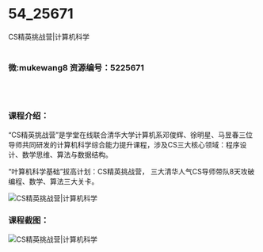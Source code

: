 # 54_25671
CS精英挑战营|计算机科学
<br/></br>
<h3>微:mukewang8 资源编号：5225671</h3>
<br/></br>
<h3>课程介绍：</h3>
<p>“<a title="查看与 CS精英挑战营 相关的文章" target="_blank">CS精英挑战营</a>”是学堂在线联合清华大学计算机系邓俊辉、徐明星、马昱春三位导师共同研发的计算机科学综合能力提升课程，涉及CS三大核心领域：程序设计、数学思维、算法与数据结构。</p>
<p>“叶算机科学基础”拔高计划：CS精英挑战营， 三大清华人气CS导师带队8天攻破编程、数学、算法三大关卡。</p>
<p><img src="https://www.ko996.com/wp-content/uploads/img/2022/08/1-21-300x160.png" alt="CS精英挑战营|计算机科学"></p>
<div class="info-desc">
<h3>课程截图：</h3>
<p><img src="https://www.ko996.com/wp-content/uploads/img/2022/08/2-18.png" alt="CS精英挑战营|计算机科学"></p>


			
</div>
